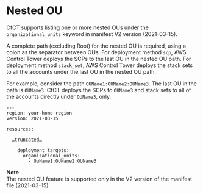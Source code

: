 # Nested OU<a name="cfct-nested-ou"></a>

CfCT supports listing one or more nested OUs under the `organizational_units` keyword in manifest V2 version \(2021\-03\-15\)\. 

A complete path \(excluding Root\) for the nested OU is required, using a colon as the separator between OUs\. For deployment method `scp`, AWS Control Tower deploys the SCPs to the last OU in the nested OU path\. For deployment method `stack_set`, AWS Control Tower deploys the stack sets to all the accounts under the last OU in the nested OU path\.

For example, consider the path `OUName1:OUName2:OUName3`\. The last OU in the path is `OUName3`\. CfCT deploys the SCPs to `OUName3` and stack sets to all of the accounts directly under `OUName3`, only\.

```
---
region: your-home-region
version: 2021-03-15

resources:

  …truncated…

    deployment_targets:
      organizational_units:
        - OuName1:OUName2:OUName3
```

**Note**  
The nested OU feature is supported only in the V2 version of the manifest file \(2021\-03\-15\)\.